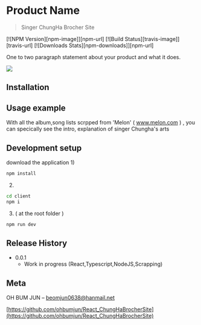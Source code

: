 # Product Name
> Singer ChungHa Brocher Site  

[![NPM Version][npm-image]][npm-url]
[![Build Status][travis-image]][travis-url]
[![Downloads Stats][npm-downloads]][npm-url]

One to two paragraph statement about your product and what it does.

![](header.png)

## Installation

## Usage example
With all the album,song lists scrpped from 
'Melon' ( www.melon.com ) ,
you can specically see the intro, explanation
of singer Chungha's arts 


## Development setup

download the application
1) 
```sh
npm install 
```
2) 
```sh
cd client
npm i 
```

3) ( at the root folder )
```sh
npm run dev 

```


## Release History

* 0.0.1
    * Work in progress (React,Typescript,NodeJS,Scrapping)

## Meta

OH BUM JUN  – beomjun0638@hanmail.net

[https://github.com/ohbumjun/React_ChungHaBrocherSite](https://github.com/ohbumjun/React_ChungHaBrocherSite)


